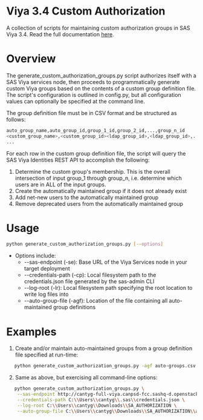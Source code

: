 # Viya 3.4 Custom Authorization
A collection of scripts for maintaining custom authorization groups in SAS Viya 3.4. Read the full documentation <a href=https://viya-34-custom-authorization.readthedocs.io/en/latest/>here</a>.

# Overview
The generate_custom_authorization_groups.py script authorizes itself with a SAS Viya services node, then proceeds to programmatically generate custom Viya groups based on the contents of a custom group definition file. The script's configuration is outlined in config.py, but all configuration values can optionally be specified at the command line.

The group definition file must be in CSV format and be structured as follows:

```bash
auto_group_name,auto_group_id,group_1_id,group_2_id,...,group_n_id
<custom_group_name>,<custom_group_id><ldap_group_id>,<ldap_group_id>,...,<ldap_group_id>
...
```

For each row in the custom group definition file, the script will query the SAS Viya Identities REST API to accomplish the following:
  1. Determine the custom group's membership. This is the overall intersection of input group_1 through group_n, i.e. determine which users are in ALL of the input groups.
  2. Create the automatically maintained group if it does not already exist
  3. Add net-new users to the automatically maintained group
  4. Remove deprecated users from the automatically maintained group

# Usage
  ```bash
  python generate_custom_authorization_groups.py [--options]
  ```
  - Options include:
    * --sas-endpoint (-se): Base URL of the Viya Services node in your target deployment
    * --credentials-path (-cp): Local filesystem path to the credentials.json file generated by the sas-admin CLI
    * --log-root (-lr): Local filesystem path specifying the root location to write log files into
    * --auto-group-file (-agf): Location of the file containing all auto-maintained group definitions

# Examples
  1. Create and/or maintain auto-maintained groups from a group definition file specified at run-time:
  ```bash
     python generate_custom_authorization_groups.py -agf auto-groups.csv
  ```
  2. Same as above, but exercising all command-line options:
  ``` bash
     python generate_custom_authorization_groups.py \
      --sas-endpoint http://cantyg-full-viya.canpsd-fcc.sashq-d.openstack.sas.com \
      --credentials-path C:\\Users\\cantyg\\.sas\\credentials.json \
      --log-root C:\\Users\\cantyg\\Downloads\\SA_AUTHORIZATION \
      --auto-group-file C:\\Users\\cantyg\\Downloads\\SA_AUTHORIZATION\\auto-maintained-groups.csv
  ```
